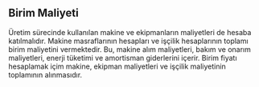 
## Birim Maliyeti

Üretim sürecinde kullanılan makine ve ekipmanların maliyetleri de hesaba katılmalıdır. 
Makine masraflarının hesapları ve işçilik hesaplarının toplamı birim maliyetini vermektedir. 
Bu, makine alım maliyetleri, bakım ve onarım maliyetleri, enerji tüketimi ve amortisman giderlerini içerir.
Birim fiyatı hesaplamak içim makine, ekipman maliyetleri ve işçilik maliyetinin toplamının alınmasıdır.


